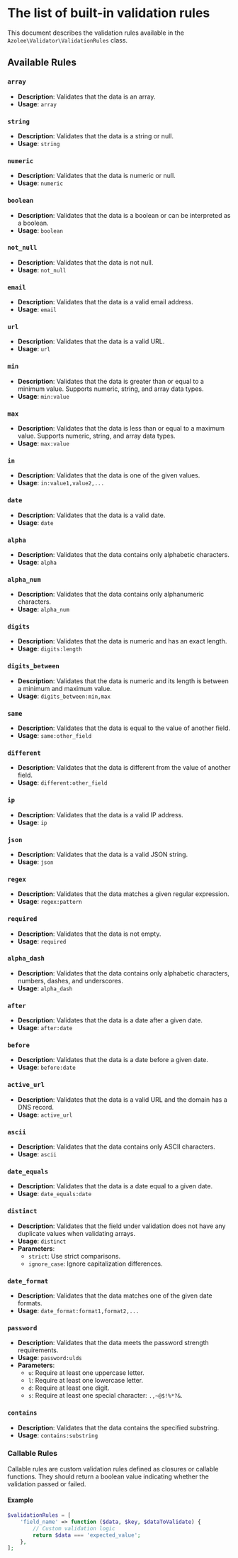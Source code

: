 # The list of built-in validation rules

This document describes the validation rules available in the `Azolee\Validator\ValidationRules` class.

## Available Rules

### `array`
- **Description**: Validates that the data is an array.
- **Usage**: `array`

### `string`
- **Description**: Validates that the data is a string or null.
- **Usage**: `string`

### `numeric`
- **Description**: Validates that the data is numeric or null.
- **Usage**: `numeric`

### `boolean`
- **Description**: Validates that the data is a boolean or can be interpreted as a boolean.
- **Usage**: `boolean`

### `not_null`
- **Description**: Validates that the data is not null.
- **Usage**: `not_null`

### `email`
- **Description**: Validates that the data is a valid email address.
- **Usage**: `email`

### `url`
- **Description**: Validates that the data is a valid URL.
- **Usage**: `url`

### `min`
- **Description**: Validates that the data is greater than or equal to a minimum value. Supports numeric, string, and array data types.
- **Usage**: `min:value`

### `max`
- **Description**: Validates that the data is less than or equal to a maximum value. Supports numeric, string, and array data types.
- **Usage**: `max:value`

### `in`
- **Description**: Validates that the data is one of the given values.
- **Usage**: `in:value1,value2,...`

### `date`
- **Description**: Validates that the data is a valid date.
- **Usage**: `date`

### `alpha`
- **Description**: Validates that the data contains only alphabetic characters.
- **Usage**: `alpha`

### `alpha_num`
- **Description**: Validates that the data contains only alphanumeric characters.
- **Usage**: `alpha_num`

### `digits`
- **Description**: Validates that the data is numeric and has an exact length.
- **Usage**: `digits:length`

### `digits_between`
- **Description**: Validates that the data is numeric and its length is between a minimum and maximum value.
- **Usage**: `digits_between:min,max`

### `same`
- **Description**: Validates that the data is equal to the value of another field.
- **Usage**: `same:other_field`

### `different`
- **Description**: Validates that the data is different from the value of another field.
- **Usage**: `different:other_field`

### `ip`
- **Description**: Validates that the data is a valid IP address.
- **Usage**: `ip`

### `json`
- **Description**: Validates that the data is a valid JSON string.
- **Usage**: `json`

### `regex`
- **Description**: Validates that the data matches a given regular expression.
- **Usage**: `regex:pattern`

### `required`
- **Description**: Validates that the data is not empty.
- **Usage**: `required`

### `alpha_dash`
- **Description**: Validates that the data contains only alphabetic characters, numbers, dashes, and underscores.
- **Usage**: `alpha_dash`

### `after`
- **Description**: Validates that the data is a date after a given date.
- **Usage**: `after:date`

### `before`
- **Description**: Validates that the data is a date before a given date.
- **Usage**: `before:date`

### `active_url`
- **Description**: Validates that the data is a valid URL and the domain has a DNS record.
- **Usage**: `active_url`

### `ascii`
- **Description**: Validates that the data contains only ASCII characters.
- **Usage**: `ascii`

### `date_equals`
- **Description**: Validates that the data is a date equal to a given date.
- **Usage**: `date_equals:date`

### `distinct`
- **Description**: Validates that the field under validation does not have any duplicate values when validating arrays.
- **Usage**: `distinct`
- **Parameters**:
  - `strict`: Use strict comparisons.
  - `ignore_case`: Ignore capitalization differences.

### `date_format`
- **Description**: Validates that the data matches one of the given date formats.
- **Usage**: `date_format:format1,format2,...`

### `password`
- **Description**: Validates that the data meets the password strength requirements.
- **Usage**: `password:ulds`
- **Parameters**:
  - `u`: Require at least one uppercase letter.
  - `l`: Require at least one lowercase letter.
  - `d`: Require at least one digit.
  - `s`: Require at least one special character: `.,~@$!%*?&`.

### `contains`
- **Description**: Validates that the data contains the specified substring.
- **Usage**: `contains:substring`

### Callable Rules

Callable rules are custom validation rules defined as closures or callable functions. They should return a boolean value indicating whether the validation passed or failed.

#### Example

```php
$validationRules = [
    'field_name' => function ($data, $key, $dataToValidate) {
        // Custom validation logic
        return $data === 'expected_value';
    },
];